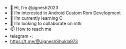 - 👋 Hi, I’m @jignesh2023
- 👀 I’m interested in Android Custom Rom Development 
- 🌱 I’m currently learning C
- 💞️ I’m looking to collaborate on mtk
- 📫 How to reach me
- telegram -:
- https://t.me/@JigneshShukla973

<!---
jignesh2023/jignesh2023 is a ✨ special ✨ repository because its `README.md` (this file) appears on your GitHub profile.
You can click the Preview link to take a look at your changes.
--->
